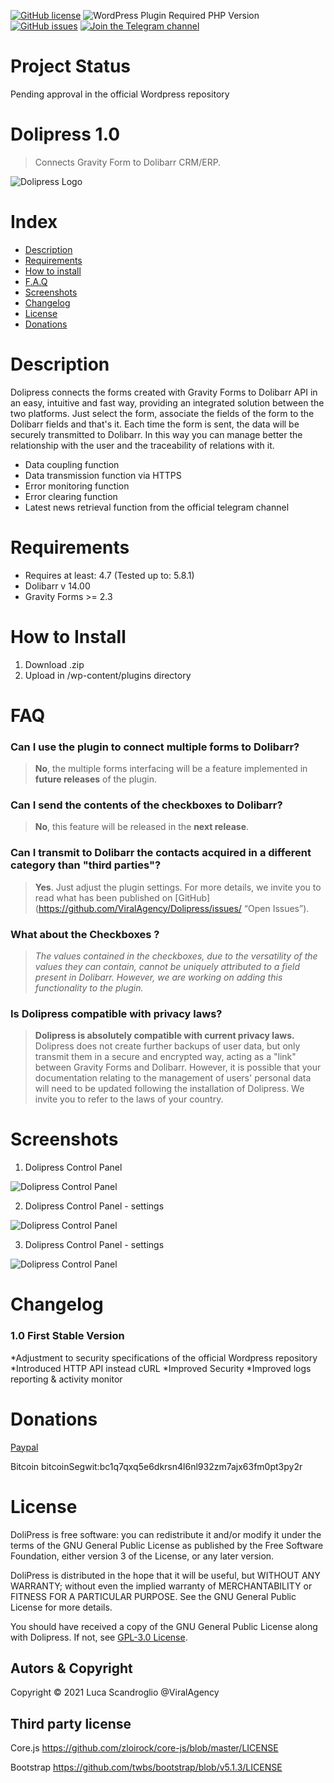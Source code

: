 [![GitHub license](https://img.shields.io/github/license/ViralAgency/Dolipress)](https://github.com/ViralAgency/Dolipress/blob/main/LICENSE)
![WordPress Plugin Required PHP Version](https://img.shields.io/wordpress/plugin/required-php/bbpress)
[![GitHub issues](https://img.shields.io/github/issues/ViralAgency/Dolipress)](https://github.com/ViralAgency/Dolipress/issues)
[![Join the Telegram channel](https://img.shields.io/badge/Telegram-dolipress-blue)](https://t.me/dolipress)



# Project Status

Pending approval in the official Wordpress repository

# Dolipress 1.0

> Connects Gravity Form to Dolibarr CRM/ERP.

![Dolipress Logo](/img/Dolipress-Logo.png)

# Index
- [Description](#description)
- [Requirements](#requirements)
- [How to install](#how-to-install)
- [F.A.Q](#FAQ)
- [Screenshots](#screenshots)
- [Changelog](#changelog)
- [License](#license)
- [Donations](#donations)

# Description 

Dolipress connects the forms created with Gravity Forms to Dolibarr API in an easy, intuitive and fast way, providing an integrated solution between the two platforms. Just select the form, associate the fields of the form to the Dolibarr fields and that's it. Each time the form is sent, the data will be securely transmitted to Dolibarr. In this way you can manage better the relationship with the user and the traceability of relations with it.

* Data coupling function
* Data transmission function via HTTPS
* Error monitoring function
* Error clearing function
* Latest news retrieval function from the official telegram channel

# Requirements

* Requires at least: 4.7 (Tested up to: 5.8.1)
* Dolibarr v 14.00
* Gravity Forms >= 2.3 

# How to Install

1. Download .zip
2. Upload in /wp-content/plugins directory

# FAQ 

### Can I use the plugin to connect multiple forms to Dolibarr?

>**No**, the multiple forms interfacing will be a feature implemented in **future releases** of the plugin.

### Can I send the contents of the checkboxes to Dolibarr?

>**No**, this feature will be released in the **next release**.

### Can I transmit to Dolibarr the contacts acquired in a different category than "third parties"?

>**Yes**. Just adjust the plugin settings. For more details, we invite you to read what has been published on [GitHub] (https://github.com/ViralAgency/Dolipress/issues/ “Open Issues”).

### What about the Checkboxes ?

>*The values contained in the checkboxes, due to the versatility of the values they can contain, cannot be uniquely attributed to a field present in Dolibarr. However, we are working on adding this functionality to the plugin.*

### Is Dolipress compatible with privacy laws?

>**Dolipress is absolutely compatible with current privacy laws.** Dolipress does not create further backups of user data, but only transmit them in a secure and encrypted way, acting as a "link" between Gravity Forms and Dolibarr. However, it is possible that your documentation relating to the management of users' personal data will need to be updated following the installation of Dolipress. We invite you to refer to the laws of your country.

# Screenshots

1. Dolipress Control Panel 

![Dolipress Control Panel](/assets/screenshot-1.png)

2. Dolipress Control Panel - settings

![Dolipress Control Panel](/assets/screenshot-2.png)

3. Dolipress Control Panel - settings

![Dolipress Control Panel](/assets/screenshot-3.png)

# Changelog 

### 1.0 First Stable Version
*Adjustment to security specifications of the official Wordpress repository
*Introduced HTTP API instead cURL
*Improved Security
*Improved logs reporting & activity monitor 

# Donations 

[Paypal](https://www.paypal.com/donate/?hosted_button_id=GZ6Q8)

Bitcoin bitcoinSegwit:bc1q7qxq5e6dkrsn4l6nl932zm7ajx63fm0pt3py2r


# License

DoliPress is free software: you can redistribute it and/or modify
it under the terms of the GNU General Public License as published by
the Free Software Foundation, either version 3 of the License, or
any later version.
 
DoliPress is distributed in the hope that it will be useful,
but WITHOUT ANY WARRANTY; without even the implied warranty of
MERCHANTABILITY or FITNESS FOR A PARTICULAR PURPOSE. See the
GNU General Public License for more details.
 
You should have received a copy of the GNU General Public License
along with Dolipress. If not, see [GPL-3.0 License](https://www.gnu.org/licenses/gpl-3.0.html).

## Autors & Copyright

Copyright © 2021 Luca Scandroglio @ViralAgency  

## Third party license
Core.js https://github.com/zloirock/core-js/blob/master/LICENSE

Bootstrap https://github.com/twbs/bootstrap/blob/v5.1.3/LICENSE

